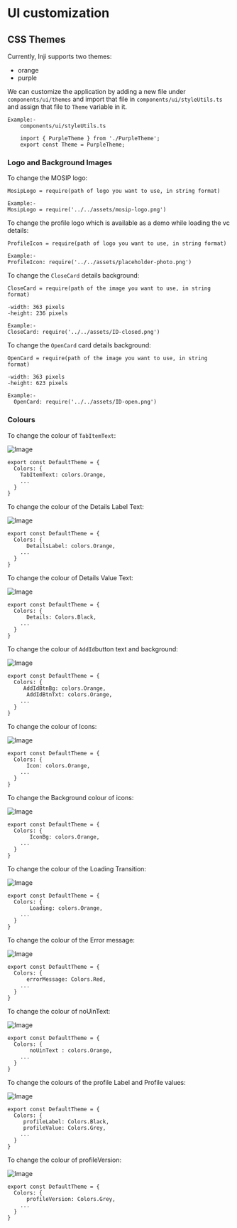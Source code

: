# UI customization

## CSS Themes

Currently, Inji supports two themes:

* orange
* purple

We can customize the application by adding a new file under `components/ui/themes` and import that file in `components/ui/styleUtils.ts` and assign that file to `Theme` variable in it.

```
Example:-
    components/ui/styleUtils.ts

    import { PurpleTheme } from './PurpleTheme';
    export const Theme = PurpleTheme;
```

### Logo and Background Images

To change the MOSIP logo:

```
MosipLogo = require(path of logo you want to use, in string format)

Example:-
MosipLogo = require('../../assets/mosip-logo.png')
```

To change the profile logo which is available as a demo while loading the vc details:

```
ProfileIcon = require(path of logo you want to use, in string format)

Example:-
ProfileIcon: require('../../assets/placeholder-photo.png')
```

To change the `CloseCard` details background:

```
CloseCard = require(path of the image you want to use, in string format)

-width: 363 pixels
-height: 236 pixels

Example:-
CloseCard: require('../../assets/ID-closed.png')
```

To change the `OpenCard` card details background:

```
OpenCard = require(path of the image you want to use, in string format)

-width: 363 pixels
-height: 623 pixels

Example:-
  OpenCard: require('../../assets/ID-open.png')
```

### Colours

To change the colour of `TabItemText`:

![Image](\_images/tab-item-text.png)

```
export const DefaultTheme = {
  Colors: {
    TabItemText: colors.Orange,
    ...
  }
}
```

To change the colour of the Details Label Text:

![Image](\_images/details-label.png)

```
export const DefaultTheme = {
  Colors: {
      DetailsLabel: colors.Orange,
    ...
  }
}
```

To change the colour of Details Value Text:

![Image](\_images/details-value.png)

```
export const DefaultTheme = {
  Colors: {
      Details: Colors.Black,
    ...
  }
}
```

To change the colour of `AddId`button text and background:

![Image](\_images/add-id-button.png)

```
export const DefaultTheme = {
  Colors: {
     AddIdBtnBg: colors.Orange,
      AddIdBtnTxt: colors.Orange,
    ...
  }
}
```

To change the colour of Icons:

![Image](\_images/icons.png)

```
export const DefaultTheme = {
  Colors: {
      Icon: colors.Orange,
    ...
  }
}
```

To change the Background colour of icons:

![Image](\_images/icon-bg.png)

```
export const DefaultTheme = {
  Colors: {
       IconBg: colors.Orange,
    ...
  }
}
```

To change the colour of the Loading Transition:

![Image](\_images/loading-transition.png)

```
export const DefaultTheme = {
  Colors: {
       Loading: colors.Orange,
    ...
  }
}
```

To change the colour of the Error message:

![Image](\_images/error-message.png)

```
export const DefaultTheme = {
  Colors: {
      errorMessage: Colors.Red,
    ...
  }
}
```

To change the colour of noUinText:

![Image](\_images/no-uin-text.png)

```
export const DefaultTheme = {
  Colors: {
       noUinText : colors.Orange,
    ...
  }
}
```

To change the colours of the profile Label and Profile values:

![Image](\_images/profile-values.png)

```
export const DefaultTheme = {
  Colors: {
     profileLabel: Colors.Black,
     profileValue: Colors.Grey,
    ...
  }
}
```

To change the colour of profileVersion:

![Image](\_images/profile-version.png)

```
export const DefaultTheme = {
  Colors: {
      profileVersion: Colors.Grey,
    ...
  }
}
```
